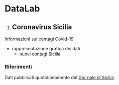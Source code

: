 # DataLab

1. ## Coronavirus Sicilia
Informazioni sui contagi Covid-19
* rappresentazione grafica dei dati
  * [nuovi contagi Sicilia](covid-Sicilia/grafico-Sicilia.jpg)

### Riferimenti
Dati pubblicati quotidianamente dal [Giornale di Sicilia](https://gds.it/)
